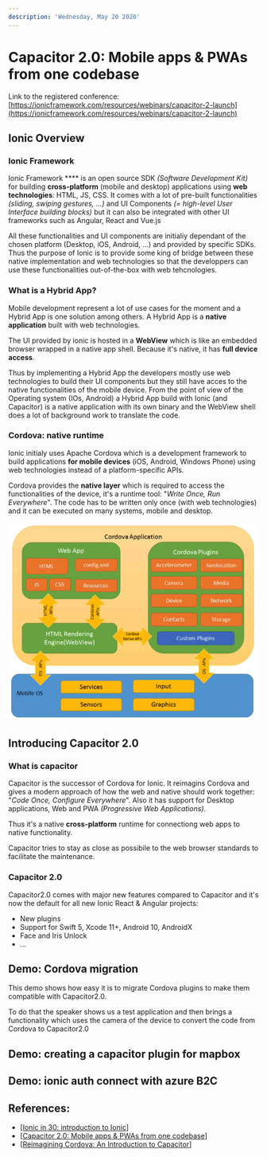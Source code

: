 ```yaml
---
description: 'Wednesday, May 20 2020'
---
```


# Capacitor 2.0: Mobile apps & PWAs from one codebase

Link to the registered conference: [https://ionicframework.com/resources/webinars/capacitor-2-launch](https://ionicframework.com/resources/webinars/capacitor-2-launch) 

## Ionic Overview

### Ionic Framework

Ionic Framework **** is an open source  SDK _\(Software Development Kit\)_ for building **cross-platform** \(mobile and desktop\) applications using **web technologies**: HTML, JS, CSS. It comes with a lot of pre-built functionalities _\(sliding, swiping gestures, ...\)_ and UI Components _\(= high-level  User Interface building blocks\)_ but it can also be integrated with other UI frameworks such as Angular, React and Vue.js

All these functionalities  and UI components are initialiy dependant of the chosen platform \(Desktop, iOS, Android, ...\) and provided by specific SDKs. Thus the purpose of Ionic is to provide some king of bridge between these native implementation and web technologies so that the developpers can use these functionalities out-of-the-box with web tehcnologies.

### What is a Hybrid App?

Mobile development represent a lot of use cases for the moment and a Hybrid App is one solution among others. A Hybrid App is a **native application** built with web technologies.

The UI provided by ionic is hosted in a **WebView** which is like an embedded browser wrapped in a native app shell. Because it's native, it has **full device access**.

Thus by implementing a Hybrid App the developers mostly use web technologies to build their UI components but they still have acces to the native functionalities of the mobile device. From the point of view of the Operating system \(IOs, Android\) a Hybrid App build with Ionic \(and Capacitor\) is a native application with its own binary and the WebView shell does a lot of background work to translate the code. 

### Cordova: native runtime

Ionic initialy uses Apache Cordova which is a development framework to build applications **for mobile devices** \(iOS, Android, Windows Phone\) using web technologies instead of a platform-specific APIs. 

Cordova provides the **native layer** which is required to access the functionalities of the device, it's a runtime tool: "_Write Once, Run Everywhere_". The code has to be written only once \(with web technologies\) and it can be executed on many systems, mobile and desktop. 

![Cordova Principle \(from &quot;Reimagining Cordova: An Introduction to Capacitor&quot;\)](.gitbook/assets/cordova.png)

## Introducing Capacitor 2.0

### What is capacitor

Capacitor is the successor of Cordova for Ionic. It reimagins Cordova and gives a modern approach of how the web and native should work together: "_Code Once, Configure Everywhere_". Also it has support for Desktop applications, Web and PWA _\(Progressive Web Applications\)._

Thus it's a native **cross-platform** runtime for connectiong web apps to native functionality. 

Capacitor tries to stay as close as possibile to the web browser standards to facilitate the maintenance.

### Capacitor 2.0

Capacitor2.0 comes with major new features compared to Capacitor and it's now the default for all new Ionic React & Angular projects:

* New plugins
* Support for Swift 5, Xcode 11+, Android 10, AndroidX
* Face and Iris Unlock
* ...

## Demo: Cordova migration

This demo shows how easy it is to migrate Cordova plugins to make them compatible with Capacitor2.0.

To do that the speaker shows us a test application and then brings a functionality which uses the camera of the device to convert the code from Cordova to Capacitor2.0

## Demo: creating a capacitor plugin for mapbox

## Demo: ionic auth connect with azure B2C



## References: 

* \[[Ionic in 30: introduction to Ionic](https://ionicframework.com/resources/webinars/ionic-in-30-introduction-to-ionic)\] 
* \[[Capacitor 2.0: Mobile apps & PWAs from one codebase](https://ionicframework.com/resources/webinars/capacitor-2-launch%20)\]
* \[[Reimagining Cordova: An Introduction to Capacitor](https://ionicframework.com/resources/webinars/reimagining-cordova-building-with-capacitor)\]



